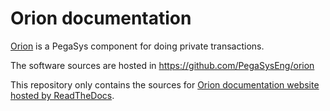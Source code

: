 # Orion documentation

[Orion](https://github.com/PegaSysEng/orion) is a PegaSys component for doing private transactions.

The software sources are hosted in https://github.com/PegaSysEng/orion

This repository only contains the sources for [Orion documentation website hosted by ReadTheDocs](https://docs.orion.pegasys.tech/).
